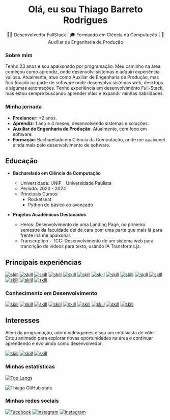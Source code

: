 <h1 align="center" >Olá, eu sou Thiago Barreto Rodrigues</h1>

<p align="center">👨‍💻 Desenvolvedor FullStack | 🎓 Formando em Ciência da Computação | 🏢 Auxiliar de Engenharia de Produção</p>

### Sobre mim

Tenho 23 anos e sou apaixonado por programação. Meu caminho na área começou como aprendiz, onde desenvolvi sistemas e adquiri experiência valiosa. Atualmente, atuo como Auxiliar de Engenharia de Produção, mas fico focado na parte de software onde desenvolvo sistemas web, desktops e algumas automações. Tenho experiência em desenvolvimento Full-Stack, mas estou sempre buscando aprender mais e expandir minhas habilidades.

### Minha jornada

- **Freelancer**: +2 anos.
- **Aprendiz**: 1 ano e 4 meses, desenvolvendo sistemas e soluções.
- **Auxiliar de Engenharia de Produção**: Atualmente, com foco em software.
- **Formação**: Bacharelado em Ciência da Computação, onde me apaixonei ainda mais pelo desenvolvimento de software.

## Educação

- **Bacharelado em Ciência da Computação**

  - Universidade: UNIP - Universidade Paulista
  - Período: 2020 - 2024
  - Principais Cursos:
    - Rocketseat
    - Python do básico ao avançado

- **Projetos Acadêmicos Destacados**
  - Heros: Desenvolvimento de uma Landing Page, no primeiro semestre da faculdade dei de cara com uma parte que mais lá para frente iria me apaixonar.
  - Transcription - TCC: Desenvolvimento de um sistema web para trancrição de vídeos para texto, usando IA Transforms.js.

## Principais experiências

[![skill](https://img.shields.io/badge/HTML5-E34F26?style=for-the-badge&logo=html5&logoColor=white)]()
[![skill](https://img.shields.io/badge/CSS3-1572B6?style=for-the-badge&logo=css3&logoColor=white)]()
[![skill](https://img.shields.io/badge/TypeScript-007ACC?style=for-the-badge&logo=typescript&logoColor=white)]()
[![skill](https://img.shields.io/badge/JavaScript-323330?style=for-the-badge&logo=javascript&logoColor=F7DF1E)]()
[![skill](https://img.shields.io/badge/Node.js-43853D?style=for-the-badge&logo=node.js&logoColor=white)]()
[![skill](https://img.shields.io/badge/React-20232A?style=for-the-badge&logo=react&logoColor=61DAFB)]()
[![skill](https://img.shields.io/badge/Next.js-000?style=for-the-badge&logo=next.js&logoColor=61DAFB)]()
[![skill](https://img.shields.io/badge/Shadcnui-000?style=for-the-badge&logo=shadcnui&logoColor=61DAFB)]()
[![skill](https://img.shields.io/badge/Tailwind_CSS-38B2AC?style=for-the-badge&logo=tailwind-css&logoColor=white)]()
[![skill](https://img.shields.io/badge/Bootstrap-563D7C?style=for-the-badge&logo=bootstrap&logoColor=white)]()
[![skill](https://img.shields.io/badge/Material--UI-0081CB?style=for-the-badge&logo=mui&logoColor=white)]()
[![skill](https://img.shields.io/badge/Markdown-000000?style=for-the-badge&logo=markdown&logoColor=white)]()
[![skill](https://img.shields.io/badge/MySQL-00000F?style=for-the-badge&logo=mysql&logoColor=white)]()
[![skill](https://img.shields.io/badge/Express.js-404D59?style=for-the-badge)]()

### Conhecimento em Desenvolvimento

[![skill](https://img.shields.io/badge/C-00599C?style=for-the-badge&logo=c&logoColor=white)]()
[![skill](https://img.shields.io/badge/C%2B%2B-00599C?style=for-the-badge&logo=c%2B%2B&logoColor=white)]()
[![skill](https://img.shields.io/badge/C%23-239120?style=for-the-badge&logo=c-sharp&logoColor=white)]()
[![skill](https://img.shields.io/badge/Python-14354C?style=for-the-badge&logo=python&logoColor=white)]()
[![skill](https://img.shields.io/badge/Java-ED8B00?style=for-the-badge&logo=openjdk&logoColor=white)]()
[![skill](https://img.shields.io/badge/SQLite-07405E?style=for-the-badge&logo=sqlite&logoColor=white)]()
[![skill](https://img.shields.io/badge/MongoDB-4EA94B?style=for-the-badge&logo=mongodb&logoColor=white)]()
[![skill](https://img.shields.io/badge/PostgreSQL-316192?style=for-the-badge&logo=postgresql&logoColor=white)]()
[![skill](https://img.shields.io/badge/Unity-100000?style=for-the-badge&logo=unity&logoColor=white)]()

## Interesses

Além da programação, adoro videogames e sou um entusiasta de vôlei. Estou animado para explorar novas oportunidades na área e continuar aprendendo e evoluindo como desenvolvedor.

[![skill](https://img.shields.io/badge/Steam-000000?style=for-the-badge&logo=steam&logoColor=white)]()
[![skill](https://img.shields.io/badge/Riot_Games-D32936?style=for-the-badge&logo=riot-games&logoColor=white)]()
[![skill](https://img.shields.io/badge/Counter_Strike-000000?style=for-the-badge&logo=counter-strike&logoColor=white)]()

### Minhas estatísticas

[![Top Langs](https://github-readme-stats.vercel.app/api/top-langs/?username=Thiago-Barreto-R&layout=compact)](https://github.com/anuraghazra/github-readme-stats)

![Thiago GitHub stats](https://github-readme-stats.vercel.app/api?username=Thiago-Barreto-R&show_icons=true&theme=radical)

### Minhas redes sociais

[![Facebook](https://img.shields.io/badge/Facebook-1877F2?style=for-the-badge&logo=facebook&logoColor=white)](https://mobile.facebook.com/profile.php)
[![Instagram](https://img.shields.io/badge/Instagram-E4405F?style=for-the-badge&logo=instagram&logoColor=white)](https://www.instagram.com/dev_rodrigues/)
[![Instagram](https://img.shields.io/badge/LinkedIn-0077B5?style=for-the-badge&logo=linkedin&logoColor=white)](https://www.linkedin.com/in/thiago-barreto-rodrigues/)
